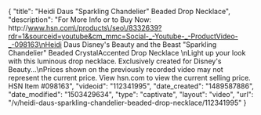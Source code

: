 {
    "title": "Heidi Daus \"Sparkling Chandelier\" Beaded Drop Necklace",
    "description": "For More Info or to Buy Now: http:\/\/www.hsn.com\/products\/seo\/8332639?rdr=1&sourceid=youtube&cm_mmc=Social-_-Youtube-_-ProductVideo-_-098163\nHeidi Daus Disney's Beauty and the Beast \"Sparkling Chandelier\" Beaded CrystalAccented Drop Necklace \nLight up your look with this luminous drop necklace. Exclusively created for Disney's Beauty...\nPrices shown on the previously recorded video may not represent the current price.  View hsn.com to view the current selling price. HSN Item #098163",
    "videoid": "112341995",
    "date_created": "1489587886",
    "date_modified": "1503429634",
    "type": "captivate",
    "layout": "video",
    "url": "\/v\/heidi-daus-sparkling-chandelier-beaded-drop-necklace\/112341995"
}
